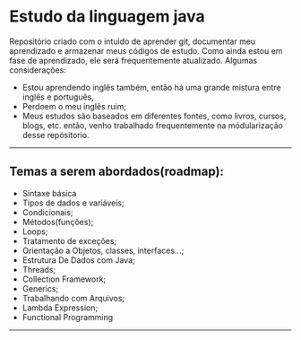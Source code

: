 # Estudo da linguagem java

Repositório criado com o intuido de aprender git, documentar meu aprendizado e armazenar 
meus códigos de estudo. Como ainda estou em fase de aprendizado, ele será frequentemente 
atualizado. Algumas considerações:
* Estou aprendendo inglês também, então há uma grande mistura entre inglês e português,
* Perdoem o meu inglês ruim;
* Meus estudos são baseados em diferentes fontes, como livros, cursos, blogs, etc. então,
  venho trabalhado frequentemente na módularização desse repósitorio.
---

## Temas a serem abordados(roadmap):
- Sintaxe básica
- Tipos de dados e variáveis;
- Condicionais;
- Métodos(funções);
- Loops;
- Tratamento de exceções;
- Orientação a Objetos, classes, interfaces...;
- Estrutura De Dados com Java;
- Threads;
- Collection Framework;
- Generics;
- Trabalhando com Arquivos;
- Lambda Expression;
- Functional Programming
---
